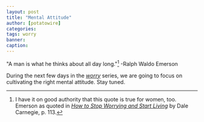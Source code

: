 ```yaml
---
layout: post
title: "Mental Attitude"
author: [potatowire]
categories: 
tags: worry
banner: 
caption: 
---
```


"A man is what he thinks about all day long."[^1]
-Ralph Waldo Emerson

During the next few days in the [*worry*][2] series, we are going to focus on cultivating the right mental attitude. Stay tuned.

[^1]:	I have it on good authority that this quote is true for women, too. Emerson as quoted in [*How to Stop Worrying and Start Living*][1] by Dale Carnegie, p. 113.

[1]:	https://www.amazon.com/dp/0671733354/?tag=potatowire-20
[2]:	https://with.thegra.in/archive?search=worry